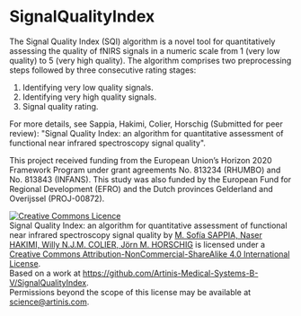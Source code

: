 # SignalQualityIndex
The Signal Quality Index (SQI) algorithm is a novel tool for quantitatively assessing the quality of fNIRS signals in a numeric scale from 1 (very low quality) to 5 (very high quality). The algorithm comprises two preprocessing steps followed by three consecutive rating stages: 
1) Identifying very low quality signals.
2) Identifying very high quality signals. 
3) Signal quality rating. 

For more details, see Sappia, Hakimi, Colier, Horschig (Submitted for peer review): "Signal Quality Index: an algorithm for quantitative assessment of functional near infrared spectroscopy signal quality".

This project received funding from the European Union’s Horizon 2020 Framework Program under grant agreements No. 813234 (RHUMBO) and No. 813843 (INFANS). This study was also funded by the European Fund for Regional Development (EFRO) and the Dutch provinces Gelderland and Overijssel (PROJ-00872).

<a rel="license" href="http://creativecommons.org/licenses/by-nc-sa/4.0/"><img alt="Creative Commons Licence" style="border-width:0" src="https://i.creativecommons.org/l/by-nc-sa/4.0/88x31.png" /></a><br /><span xmlns:dct="http://purl.org/dc/terms/" href="http://purl.org/dc/dcmitype/Text" property="dct:title" rel="dct:type">Signal Quality Index: an algorithm for quantitative assessment of functional near infrared spectroscopy signal quality</span> by <a xmlns:cc="http://creativecommons.org/ns#" href="https://www.artinis.com/" property="cc:attributionName" rel="cc:attributionURL">M. Sofía SAPPIA, Naser HAKIMI, Willy N.J.M. COLIER, Jörn M. HORSCHIG</a> is licensed under a <a rel="license" href="http://creativecommons.org/licenses/by-nc-sa/4.0/">Creative Commons Attribution-NonCommercial-ShareAlike 4.0 International License</a>.<br />Based on a work at <a xmlns:dct="http://purl.org/dc/terms/" href="https://github.com/Artinis-Medical-Systems-B-V/SignalQualityIndex" rel="dct:source">https://github.com/Artinis-Medical-Systems-B-V/SignalQualityIndex</a>.<br />Permissions beyond the scope of this license may be available at <a xmlns:cc="http://creativecommons.org/ns#" href="science@artinis.com" rel="cc:morePermissions">science@artinis.com</a>.
